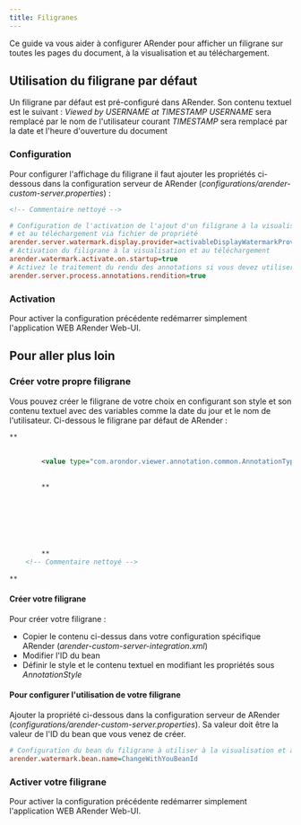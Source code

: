 ```yaml
---
title: Filigranes
---
```


Ce guide va vous aider à configurer ARender pour afficher un filigrane sur toutes les pages du document, à la visualisation et au téléchargement.

## Utilisation du filigrane par défaut

Un filigrane par défaut est pré-configuré dans ARender. Son contenu textuel est le suivant : *Viewed by $USERNAME$ at $TIMESTAMP$*
$USERNAME$ sera remplacé par le nom de l'utilisateur courant
$TIMESTAMP$ sera remplacé par la date et l'heure d'ouverture du document

### Configuration

Pour configurer l'affichage du filigrane il faut ajouter les propriétés ci-dessous dans la configuration serveur de ARender (*configurations/arender-custom-server.properties*) :

```xml
<!-- Commentaire nettoyé -->
```

```cfg
# Configuration de l'activation de l'ajout d'un filigrane à la visualisation
# et au téléchargement via fichier de propriété
arender.server.watermark.display.provider=activableDisplayWatermarkProvider
# Activation du filigrane à la visualisation et au téléchargement
arender.watermark.activate.on.startup=true
# Activez le traitement du rendu des annotations si vous devez utiliser la biffure ou le filigrane. Peut avoir un impact sur les performances si les annotations mettent du temps à être récupérées.
arender.server.process.annotations.rendition=true
```


### Activation

Pour activer la configuration précédente redémarrer simplement l'application WEB ARender Web-UI.

## Pour aller plus loin

### Créer votre propre filigrane

Vous pouvez créer le filigrane de votre choix en configurant son style et son contenu textuel avec des variables comme la date du jour et le nom de l'utilisateur.
Ci-dessous le filigrane par défaut de ARender :


```xml
**
    
    
        <value type="com.arondor.viewer.annotation.common.AnnotationType">Stamp<!-- Commentaire nettoyé -->
    
    
        **
            
            
            
            
            
            
            
        **
    <!-- Commentaire nettoyé -->
    
**
```


#### Créer votre filigrane

Pour créer votre filigrane :

- Copier le contenu ci-dessus dans votre configuration spécifique ARender (*arender-custom-server-integration.xml*)
- Modifier l'ID du bean
- Définir le style et le contenu textuel en modifiant les propriétés sous *AnnotationStyle*

#### Pour configurer l'utilisation de votre filigrane  

Ajouter la propriété ci-dessous dans la configuration serveur de ARender (*configurations/arender-custom-server.properties*).
Sa valeur doit être la valeur de l'ID du bean que vous venez de créer.


```cfg
# Configuration du bean du filigrane à utiliser à la visualisation et au téléchargement de document
arender.watermark.bean.name=ChangeWithYouBeanId
```


### Activer votre filigrane

Pour activer la configuration précédente redémarrer simplement l'application WEB ARender Web-UI.
